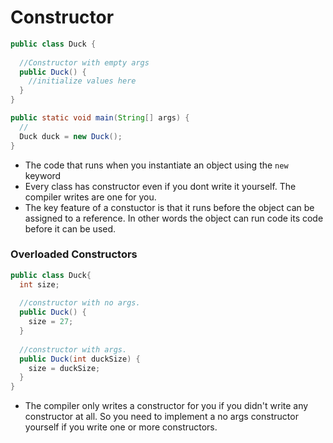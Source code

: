 # Constructor

```java
public class Duck {
  
  //Constructor with empty args
  public Duck() {
    //initialize values here
  }
}

public static void main(String[] args) {
  //
  Duck duck = new Duck();
}
```
- The code that runs when you instantiate an object using the ```new``` keyword
- Every class has constructor even if you dont write it yourself. The compiler writes are one for you.
- The key feature of a constuctor is that it runs before the object can be assigned to a reference. In other words the object
can run code its code before it can be used.

### Overloaded Constructors

```java
public class Duck{
  int size;
  
  //constructor with no args.
  public Duck() {
    size = 27;
  }
  
  //constructor with args.
  public Duck(int duckSize) {
    size = duckSize;
  }
}
```
- The compiler only writes a constructor for you if you didn't write any constructor at all. So you need to implement a no args
constructor yourself if you write one or more constructors.
